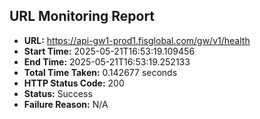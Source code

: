 ## URL Monitoring Report

- **URL:** https://api-gw1-prod1.fisglobal.com/gw/v1/health
- **Start Time:** 2025-05-21T16:53:19.109456
- **End Time:** 2025-05-21T16:53:19.252133
- **Total Time Taken:** 0.142677 seconds
- **HTTP Status Code:** 200
- **Status:** Success
- **Failure Reason:** N/A
